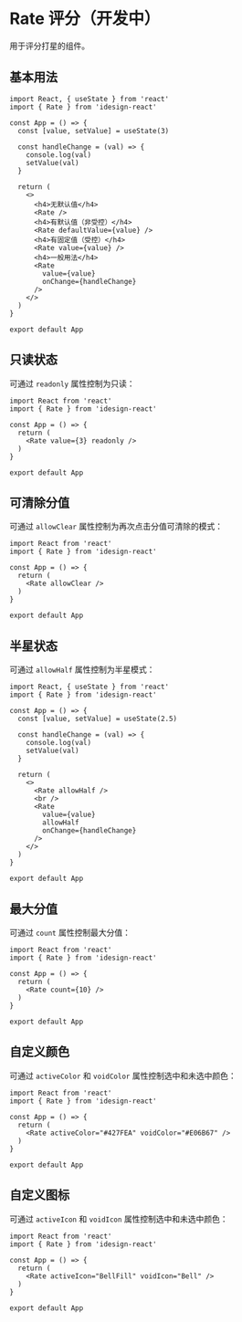 # Rate 评分（开发中）

用于评分打星的组件。

## 基本用法

```tsx
import React, { useState } from 'react'
import { Rate } from 'idesign-react'

const App = () => {
  const [value, setValue] = useState(3)

  const handleChange = (val) => {
    console.log(val)
    setValue(val)
  }

  return (
    <>
      <h4>无默认值</h4>
      <Rate />
      <h4>有默认值（非受控）</h4>
      <Rate defaultValue={value} />
      <h4>有固定值（受控）</h4>
      <Rate value={value} />
      <h4>一般用法</h4>
      <Rate
        value={value}
        onChange={handleChange}
      />
    </>
  )
}

export default App
```

## 只读状态

可通过 `readonly` 属性控制为只读：

```tsx
import React from 'react'
import { Rate } from 'idesign-react'

const App = () => {
  return (
    <Rate value={3} readonly />
  )
}

export default App
```

## 可清除分值

可通过 `allowClear` 属性控制为再次点击分值可清除的模式：

```tsx
import React from 'react'
import { Rate } from 'idesign-react'

const App = () => {
  return (
    <Rate allowClear />
  )
}

export default App
```

## 半星状态

可通过 `allowHalf` 属性控制为半星模式：

```tsx
import React, { useState } from 'react'
import { Rate } from 'idesign-react'

const App = () => {
  const [value, setValue] = useState(2.5)

  const handleChange = (val) => {
    console.log(val)
    setValue(val)
  }

  return (
    <>
      <Rate allowHalf />
      <br />
      <Rate
        value={value}
        allowHalf
        onChange={handleChange}
      />
    </>
  )
}

export default App
```

## 最大分值

可通过 `count` 属性控制最大分值：

```tsx
import React from 'react'
import { Rate } from 'idesign-react'

const App = () => {
  return (
    <Rate count={10} />
  )
}

export default App
```

## 自定义颜色

可通过 `activeColor` 和 `voidColor` 属性控制选中和未选中颜色：

```tsx
import React from 'react'
import { Rate } from 'idesign-react'

const App = () => {
  return (
    <Rate activeColor="#427FEA" voidColor="#E06B67" />
  )
}

export default App
```

## 自定义图标

可通过 `activeIcon` 和 `voidIcon` 属性控制选中和未选中颜色：

```tsx
import React from 'react'
import { Rate } from 'idesign-react'

const App = () => {
  return (
    <Rate activeIcon="BellFill" voidIcon="Bell" />
  )
}

export default App
```


